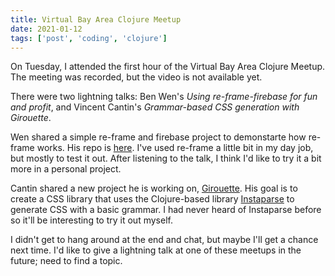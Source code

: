 ```yaml
---
title: Virtual Bay Area Clojure Meetup
date: 2021-01-12
tags: ['post', 'coding', 'clojure']
---
```


On Tuesday, I attended the first hour of the Virtual Bay Area Clojure Meetup.
The meeting was recorded, but the video is not available yet.

There were two lightning talks: Ben Wen's _Using re-frame-firebase for fun and profit_, 
and Vincent Cantin's _Grammar-based CSS generation with Girouette_.

Wen shared a simple re-frame and firebase project to demonstarte how re-frame works.
His repo is [here](https://github.com/benzenwen/re-frame-firebase).
I've used re-frame a little bit in my day job, but mostly to test it out. After listening
to the talk, I think I'd like to try it a bit more in a personal project.

Cantin shared a new project he is working on, [Girouette](https://github.com/green-coder/girouette).
His goal is to create a CSS library that uses the Clojure-based library 
[Instaparse](https://github.com/Engelberg/instaparse) to generate CSS with a basic grammar. I had
never heard of Instaparse before so it'll be interesting to try it out myself.

I didn't get to hang around at the end and chat, but maybe I'll get a chance next time.
I'd like to give a lightning talk at one of these meetups in the future; need to find a topic.
